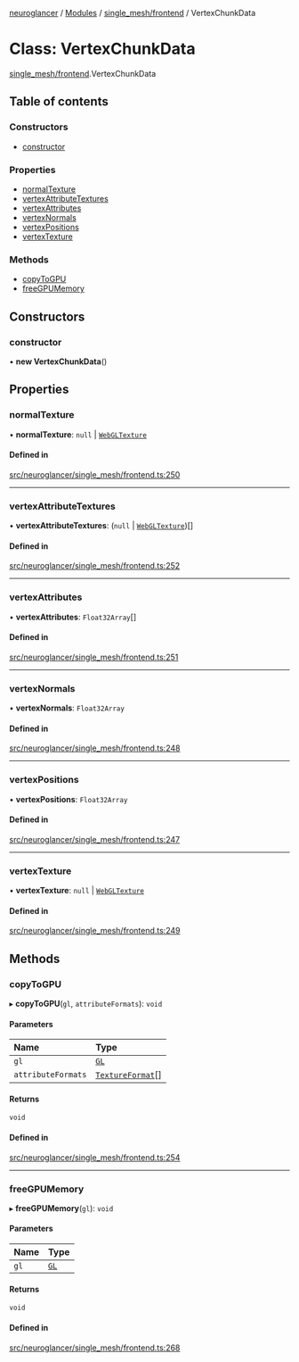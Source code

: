 [neuroglancer](../README.md) / [Modules](../modules.md) / [single\_mesh/frontend](../modules/single_mesh_frontend.md) / VertexChunkData

# Class: VertexChunkData

[single_mesh/frontend](../modules/single_mesh_frontend.md).VertexChunkData

## Table of contents

### Constructors

- [constructor](single_mesh_frontend.VertexChunkData.md#constructor)

### Properties

- [normalTexture](single_mesh_frontend.VertexChunkData.md#normaltexture)
- [vertexAttributeTextures](single_mesh_frontend.VertexChunkData.md#vertexattributetextures)
- [vertexAttributes](single_mesh_frontend.VertexChunkData.md#vertexattributes)
- [vertexNormals](single_mesh_frontend.VertexChunkData.md#vertexnormals)
- [vertexPositions](single_mesh_frontend.VertexChunkData.md#vertexpositions)
- [vertexTexture](single_mesh_frontend.VertexChunkData.md#vertextexture)

### Methods

- [copyToGPU](single_mesh_frontend.VertexChunkData.md#copytogpu)
- [freeGPUMemory](single_mesh_frontend.VertexChunkData.md#freegpumemory)

## Constructors

### constructor

• **new VertexChunkData**()

## Properties

### normalTexture

• **normalTexture**: ``null`` \| [`WebGLTexture`](../modules/annotation_annotation_layer_state._internal_.md#webgltexture)

#### Defined in

[src/neuroglancer/single_mesh/frontend.ts:250](https://github.com/ActiveBrainAtlas2/neuroglancer/blob/1beb5d34/src/neuroglancer/single_mesh/frontend.ts#L250)

___

### vertexAttributeTextures

• **vertexAttributeTextures**: (``null`` \| [`WebGLTexture`](../modules/annotation_annotation_layer_state._internal_.md#webgltexture))[]

#### Defined in

[src/neuroglancer/single_mesh/frontend.ts:252](https://github.com/ActiveBrainAtlas2/neuroglancer/blob/1beb5d34/src/neuroglancer/single_mesh/frontend.ts#L252)

___

### vertexAttributes

• **vertexAttributes**: `Float32Array`[]

#### Defined in

[src/neuroglancer/single_mesh/frontend.ts:251](https://github.com/ActiveBrainAtlas2/neuroglancer/blob/1beb5d34/src/neuroglancer/single_mesh/frontend.ts#L251)

___

### vertexNormals

• **vertexNormals**: `Float32Array`

#### Defined in

[src/neuroglancer/single_mesh/frontend.ts:248](https://github.com/ActiveBrainAtlas2/neuroglancer/blob/1beb5d34/src/neuroglancer/single_mesh/frontend.ts#L248)

___

### vertexPositions

• **vertexPositions**: `Float32Array`

#### Defined in

[src/neuroglancer/single_mesh/frontend.ts:247](https://github.com/ActiveBrainAtlas2/neuroglancer/blob/1beb5d34/src/neuroglancer/single_mesh/frontend.ts#L247)

___

### vertexTexture

• **vertexTexture**: ``null`` \| [`WebGLTexture`](../modules/annotation_annotation_layer_state._internal_.md#webgltexture)

#### Defined in

[src/neuroglancer/single_mesh/frontend.ts:249](https://github.com/ActiveBrainAtlas2/neuroglancer/blob/1beb5d34/src/neuroglancer/single_mesh/frontend.ts#L249)

## Methods

### copyToGPU

▸ **copyToGPU**(`gl`, `attributeFormats`): `void`

#### Parameters

| Name | Type |
| :------ | :------ |
| `gl` | [`GL`](../interfaces/webgl_context.GL.md) |
| `attributeFormats` | [`TextureFormat`](webgl_texture_access.TextureFormat.md)[] |

#### Returns

`void`

#### Defined in

[src/neuroglancer/single_mesh/frontend.ts:254](https://github.com/ActiveBrainAtlas2/neuroglancer/blob/1beb5d34/src/neuroglancer/single_mesh/frontend.ts#L254)

___

### freeGPUMemory

▸ **freeGPUMemory**(`gl`): `void`

#### Parameters

| Name | Type |
| :------ | :------ |
| `gl` | [`GL`](../interfaces/webgl_context.GL.md) |

#### Returns

`void`

#### Defined in

[src/neuroglancer/single_mesh/frontend.ts:268](https://github.com/ActiveBrainAtlas2/neuroglancer/blob/1beb5d34/src/neuroglancer/single_mesh/frontend.ts#L268)

